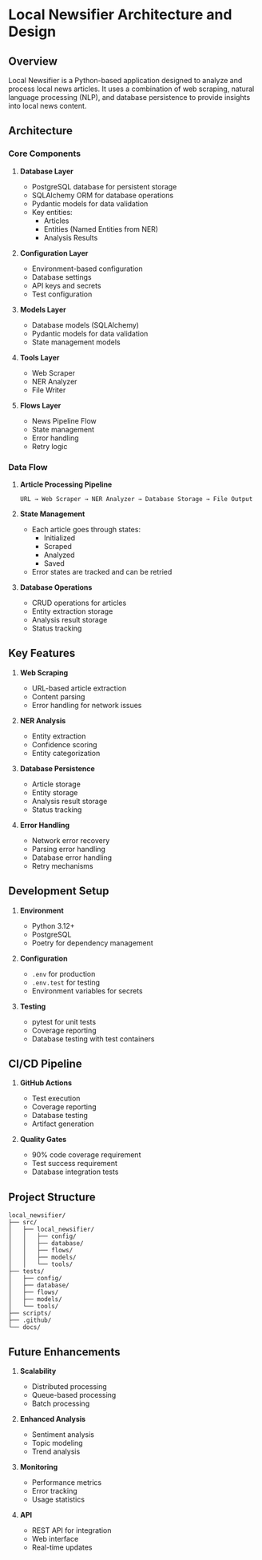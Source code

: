 # Local Newsifier Architecture and Design

## Overview
Local Newsifier is a Python-based application designed to analyze and process local news articles. It uses a combination of web scraping, natural language processing (NLP), and database persistence to provide insights into local news content.

## Architecture

### Core Components

1. **Database Layer**
   - PostgreSQL database for persistent storage
   - SQLAlchemy ORM for database operations
   - Pydantic models for data validation
   - Key entities:
     - Articles
     - Entities (Named Entities from NER)
     - Analysis Results

2. **Configuration Layer**
   - Environment-based configuration
   - Database settings
   - API keys and secrets
   - Test configuration

3. **Models Layer**
   - Database models (SQLAlchemy)
   - Pydantic models for data validation
   - State management models

4. **Tools Layer**
   - Web Scraper
   - NER Analyzer
   - File Writer

5. **Flows Layer**
   - News Pipeline Flow
   - State management
   - Error handling
   - Retry logic

### Data Flow

1. **Article Processing Pipeline**
   ```
   URL → Web Scraper → NER Analyzer → Database Storage → File Output
   ```

2. **State Management**
   - Each article goes through states:
     - Initialized
     - Scraped
     - Analyzed
     - Saved
   - Error states are tracked and can be retried

3. **Database Operations**
   - CRUD operations for articles
   - Entity extraction storage
   - Analysis result storage
   - Status tracking

## Key Features

1. **Web Scraping**
   - URL-based article extraction
   - Content parsing
   - Error handling for network issues

2. **NER Analysis**
   - Entity extraction
   - Confidence scoring
   - Entity categorization

3. **Database Persistence**
   - Article storage
   - Entity storage
   - Analysis result storage
   - Status tracking

4. **Error Handling**
   - Network error recovery
   - Parsing error handling
   - Database error handling
   - Retry mechanisms

## Development Setup

1. **Environment**
   - Python 3.12+
   - PostgreSQL
   - Poetry for dependency management

2. **Configuration**
   - `.env` for production
   - `.env.test` for testing
   - Environment variables for secrets

3. **Testing**
   - pytest for unit tests
   - Coverage reporting
   - Database testing with test containers

## CI/CD Pipeline

1. **GitHub Actions**
   - Test execution
   - Coverage reporting
   - Database testing
   - Artifact generation

2. **Quality Gates**
   - 90% code coverage requirement
   - Test success requirement
   - Database integration tests

## Project Structure

```
local_newsifier/
├── src/
│   ├── local_newsifier/
│   │   ├── config/
│   │   ├── database/
│   │   ├── flows/
│   │   ├── models/
│   │   └── tools/
├── tests/
│   ├── config/
│   ├── database/
│   ├── flows/
│   ├── models/
│   └── tools/
├── scripts/
├── .github/
└── docs/
```

## Future Enhancements

1. **Scalability**
   - Distributed processing
   - Queue-based processing
   - Batch processing

2. **Enhanced Analysis**
   - Sentiment analysis
   - Topic modeling
   - Trend analysis

3. **Monitoring**
   - Performance metrics
   - Error tracking
   - Usage statistics

4. **API**
   - REST API for integration
   - Web interface
   - Real-time updates 